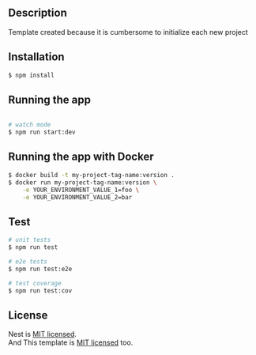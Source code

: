 ## Description

Template created because it is cumbersome to initialize each new project

## Installation

```bash
$ npm install
```

## Running the app

```bash

# watch mode
$ npm run start:dev

```

## Running the app with Docker
```bash
$ docker build -t my-project-tag-name:version .
$ docker run my-project-tag-name:version \
    -e YOUR_ENVIRONMENT_VALUE_1=foo \
    -e YOUR_ENVIRONMENT_VALUE_2=bar
```

## Test

```bash
# unit tests
$ npm run test

# e2e tests
$ npm run test:e2e

# test coverage
$ npm run test:cov
```


## License

Nest is [MIT licensed](LICENSE).  
And This template is [MIT licensed](LICENSE) too.